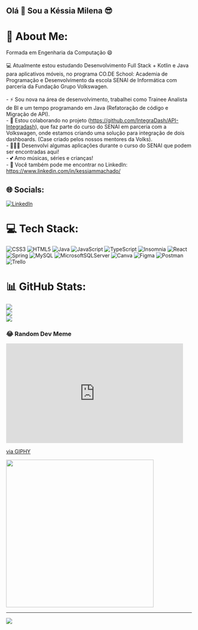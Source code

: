 ### <h2 align="left">Olá 👋 Sou a Késsia Milena 😎</h2>

# 💫 About Me:
Formada em Engenharia da Computação 😄<br><br>💻 Atualmente estou estudando Desenvolvimento Full Stack + Kotlin e Java para aplicativos móveis, no programa CO.DE School: Academia de Programação e Desenvolvimento da escola SENAI de Informática com parceria da Fundação Grupo Volkswagen.<br><br>- ⚡ Sou nova na área de desenvolvimento, trabalhei como Trainee Analista de BI e um tempo programando em Java (Refatoração de código e Migração de API).<br>- 👯 Estou colaborando no projeto (https://github.com/IntegraDash/API-Integradash), que faz parte do curso do SENAI em parceria com a Volkswagen, onde estamos criando uma solução para integração de dois dashboards. (Case criado pelos nossos mentores da Volks).<br>- 👩🏽‍💻 Desenvolvi algumas aplicações durante o curso do SENAI que podem ser encontradas aqui!<br>- 💕 Amo músicas, séries e crianças!<br>- 🙋 Você também pode me encontrar no LinkedIn: https://www.linkedin.com/in/kessiammachado/<br>


## 🌐 Socials:
[![LinkedIn](https://img.shields.io/badge/LinkedIn-%230077B5.svg?logo=linkedin&logoColor=white)](https://linkedin.com/in/https://linkedin.com/in/kessiammachado) 

# 💻 Tech Stack:
![CSS3](https://img.shields.io/badge/css3-%231572B6.svg?style=for-the-badge&logo=css3&logoColor=white) ![HTML5](https://img.shields.io/badge/html5-%23E34F26.svg?style=for-the-badge&logo=html5&logoColor=white) ![Java](https://img.shields.io/badge/java-%23ED8B00.svg?style=for-the-badge&logo=openjdk&logoColor=white) ![JavaScript](https://img.shields.io/badge/javascript-%23323330.svg?style=for-the-badge&logo=javascript&logoColor=%23F7DF1E) ![TypeScript](https://img.shields.io/badge/typescript-%23007ACC.svg?style=for-the-badge&logo=typescript&logoColor=white) ![Insomnia](https://img.shields.io/badge/Insomnia-black?style=for-the-badge&logo=insomnia&logoColor=5849BE) ![React](https://img.shields.io/badge/react-%2320232a.svg?style=for-the-badge&logo=react&logoColor=%2361DAFB) ![Spring](https://img.shields.io/badge/spring-%236DB33F.svg?style=for-the-badge&logo=spring&logoColor=white) ![MySQL](https://img.shields.io/badge/mysql-%2300000f.svg?style=for-the-badge&logo=mysql&logoColor=white) ![MicrosoftSQLServer](https://img.shields.io/badge/Microsoft%20SQL%20Server-CC2927?style=for-the-badge&logo=microsoft%20sql%20server&logoColor=white) ![Canva](https://img.shields.io/badge/Canva-%2300C4CC.svg?style=for-the-badge&logo=Canva&logoColor=white) ![Figma](https://img.shields.io/badge/figma-%23F24E1E.svg?style=for-the-badge&logo=figma&logoColor=white) ![Postman](https://img.shields.io/badge/Postman-FF6C37?style=for-the-badge&logo=postman&logoColor=white) ![Trello](https://img.shields.io/badge/Trello-%23026AA7.svg?style=for-the-badge&logo=Trello&logoColor=white)
# 📊 GitHub Stats:
![](https://github-readme-stats.vercel.app/api?username=kessiamilena&theme=dark&hide_border=false&include_all_commits=false&count_private=false)<br/>
![](https://github-readme-streak-stats.herokuapp.com/?user=kessiamilena&theme=dark&hide_border=false)<br/>
![](https://github-readme-stats.vercel.app/api/top-langs/?username=kessiamilena&theme=dark&hide_border=false&include_all_commits=false&count_private=false&layout=compact)

### 😂 Random Dev Meme
<iframe src="https://giphy.com/embed/zOvBKUUEERdNm" width="480" height="270" frameBorder="0" class="giphy-embed" allowFullScreen></iframe><p><a href="https://giphy.com/gifs/coding-zOvBKUUEERdNm">via GIPHY</a></p>
<img src='https://randommeme-five.vercel.app/' style="height: 400px;"/>

---
[![](https://visitcount.itsvg.in/api?id=kessiamilena&icon=2&color=0)](https://visitcount.itsvg.in)

<!-- Proudly created with GPRM ( https://gprm.itsvg.in ) -->

